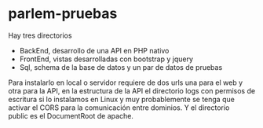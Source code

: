 # parlem-pruebas

Hay tres directorios

 - BackEnd, desarrollo de una API en PHP nativo
 - FrontEnd, vistas desarrolladas con bootstrap y jquery
 - Sql, schema de la base de datos y un par de datos de pruebas

Para instalarlo en local o servidor requiere de dos urls una para el web y otra para la API, en la estructura de la API el directorio logs con permisos de escritura si lo instalamos en Linux y muy probablemente se tenga que activar el CORS para la comunicación entre dominios. Y el directorio public es el DocumentRoot de apache.
